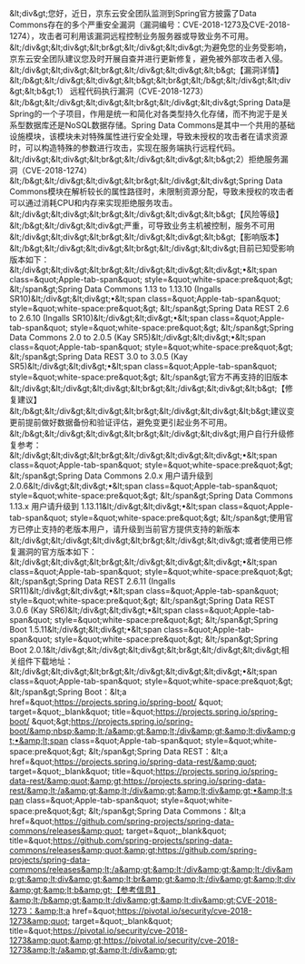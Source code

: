 &amp;lt;div&amp;gt;您好，近日，京东云安全团队监测到Spring官方披露了Data Commons存在的多个严重安全漏洞（漏洞编号：CVE-2018-1273及CVE-2018-1274），攻击者可利用该漏洞远程控制业务服务器或导致业务不可用。&amp;lt;/div&amp;gt;&amp;lt;div&amp;gt;&amp;lt;br&amp;gt;&amp;lt;/div&amp;gt;&amp;lt;div&amp;gt;为避免您的业务受影响，京东云安全团队建议您及时开展自查并进行更新修复，避免被外部攻击者入侵。&amp;lt;/div&amp;gt;&amp;lt;div&amp;gt;&amp;lt;br&amp;gt;&amp;lt;/div&amp;gt;&amp;lt;div&amp;gt;&amp;lt;b&amp;gt;【漏洞详情】&amp;lt;/b&amp;gt;&amp;lt;/div&amp;gt;&amp;lt;div&amp;gt;&amp;lt;b&amp;gt;&amp;lt;br&amp;gt;&amp;lt;/b&amp;gt;&amp;lt;/div&amp;gt;&amp;lt;div&amp;gt;&amp;lt;b&amp;gt;1） 远程代码执行漏洞（CVE-2018-1273）&amp;lt;/b&amp;gt;&amp;lt;/div&amp;gt;&amp;lt;div&amp;gt;&amp;lt;br&amp;gt;&amp;lt;/div&amp;gt;&amp;lt;div&amp;gt;Spring Data是Spring的一个子项目，作用是统一和简化对各类型持久化存储，而不拘泥于是关系型数据库还是NoSQL数据存储。Spring Data Commons是其中一个共用的基础设施模块，该模块未对特殊属性进行安全处理，导致未授权的攻击者在请求资源时，可以构造特殊的参数进行攻击，实现在服务端执行远程代码。&amp;lt;/div&amp;gt;&amp;lt;div&amp;gt;&amp;lt;br&amp;gt;&amp;lt;/div&amp;gt;&amp;lt;div&amp;gt;&amp;lt;b&amp;gt;2）拒绝服务漏洞（CVE-2018-1274）&amp;lt;/b&amp;gt;&amp;lt;/div&amp;gt;&amp;lt;div&amp;gt;&amp;lt;br&amp;gt;&amp;lt;/div&amp;gt;&amp;lt;div&amp;gt;Spring Data Commons模块在解析较长的属性路径时，未限制资源分配，导致未授权的攻击者可以通过消耗CPU和内存来实现拒绝服务攻击。&amp;lt;/div&amp;gt;&amp;lt;div&amp;gt;&amp;lt;br&amp;gt;&amp;lt;/div&amp;gt;&amp;lt;div&amp;gt;&amp;lt;b&amp;gt;【风险等级】&amp;lt;/b&amp;gt;&amp;lt;/div&amp;gt;&amp;lt;div&amp;gt;严重，可导致业务主机被控制，服务不可用&amp;lt;/div&amp;gt;&amp;lt;div&amp;gt;&amp;lt;br&amp;gt;&amp;lt;/div&amp;gt;&amp;lt;div&amp;gt;&amp;lt;b&amp;gt;【影响版本】&amp;lt;/b&amp;gt;&amp;lt;/div&amp;gt;&amp;lt;div&amp;gt;&amp;lt;br&amp;gt;&amp;lt;/div&amp;gt;&amp;lt;div&amp;gt;目前已知受影响版本如下：&amp;lt;/div&amp;gt;&amp;lt;div&amp;gt;&amp;lt;br&amp;gt;&amp;lt;/div&amp;gt;&amp;lt;div&amp;gt;&amp;lt;div&amp;gt;•&amp;lt;span class=&amp;quot;Apple-tab-span&amp;quot; style=&amp;quot;white-space:pre&amp;quot;&amp;gt;	&amp;lt;/span&amp;gt;Spring Data Commons 1.13 to 1.13.10 (Ingalls SR10)&amp;lt;/div&amp;gt;&amp;lt;div&amp;gt;•&amp;lt;span class=&amp;quot;Apple-tab-span&amp;quot; style=&amp;quot;white-space:pre&amp;quot;&amp;gt;	&amp;lt;/span&amp;gt;Spring Data REST 2.6 to 2.6.10 (Ingalls SR10)&amp;lt;/div&amp;gt;&amp;lt;div&amp;gt;•&amp;lt;span class=&amp;quot;Apple-tab-span&amp;quot; style=&amp;quot;white-space:pre&amp;quot;&amp;gt;	&amp;lt;/span&amp;gt;Spring Data Commons 2.0 to 2.0.5 (Kay SR5)&amp;lt;/div&amp;gt;&amp;lt;div&amp;gt;•&amp;lt;span class=&amp;quot;Apple-tab-span&amp;quot; style=&amp;quot;white-space:pre&amp;quot;&amp;gt;	&amp;lt;/span&amp;gt;Spring Data REST 3.0 to 3.0.5 (Kay SR5)&amp;lt;/div&amp;gt;&amp;lt;div&amp;gt;•&amp;lt;span class=&amp;quot;Apple-tab-span&amp;quot; style=&amp;quot;white-space:pre&amp;quot;&amp;gt;	&amp;lt;/span&amp;gt;官方不再支持的旧版本&amp;lt;/div&amp;gt;&amp;lt;/div&amp;gt;&amp;lt;div&amp;gt;&amp;lt;br&amp;gt;&amp;lt;/div&amp;gt;&amp;lt;div&amp;gt;&amp;lt;b&amp;gt;【修复建议】&amp;lt;/b&amp;gt;&amp;lt;/div&amp;gt;&amp;lt;div&amp;gt;&amp;lt;br&amp;gt;&amp;lt;/div&amp;gt;&amp;lt;div&amp;gt;&amp;lt;b&amp;gt;建议变更前提前做好数据备份和验证评估，避免变更引起业务不可用。&amp;lt;/b&amp;gt;&amp;lt;/div&amp;gt;&amp;lt;div&amp;gt;&amp;lt;br&amp;gt;&amp;lt;/div&amp;gt;&amp;lt;div&amp;gt;用户自行升级修复参考：&amp;lt;/div&amp;gt;&amp;lt;div&amp;gt;&amp;lt;br&amp;gt;&amp;lt;/div&amp;gt;&amp;lt;div&amp;gt;&amp;lt;div&amp;gt;•&amp;lt;span class=&amp;quot;Apple-tab-span&amp;quot; style=&amp;quot;white-space:pre&amp;quot;&amp;gt;	&amp;lt;/span&amp;gt;Spring Data Commons 2.0.x 用户请升级到 2.0.6&amp;lt;/div&amp;gt;&amp;lt;div&amp;gt;•&amp;lt;span class=&amp;quot;Apple-tab-span&amp;quot; style=&amp;quot;white-space:pre&amp;quot;&amp;gt;	&amp;lt;/span&amp;gt;Spring Data Commons 1.13.x 用户请升级到 1.13.11&amp;lt;/div&amp;gt;&amp;lt;div&amp;gt;•&amp;lt;span class=&amp;quot;Apple-tab-span&amp;quot; style=&amp;quot;white-space:pre&amp;quot;&amp;gt;	&amp;lt;/span&amp;gt;使用官方已停止支持的老版本用户，请升级到当前官方提供支持的新版本&amp;lt;/div&amp;gt;&amp;lt;/div&amp;gt;&amp;lt;div&amp;gt;&amp;lt;br&amp;gt;&amp;lt;/div&amp;gt;&amp;lt;div&amp;gt;或者使用已修复漏洞的官方版本如下：&amp;lt;/div&amp;gt;&amp;lt;div&amp;gt;&amp;lt;br&amp;gt;&amp;lt;/div&amp;gt;&amp;lt;div&amp;gt;&amp;lt;div&amp;gt;•&amp;lt;span class=&amp;quot;Apple-tab-span&amp;quot; style=&amp;quot;white-space:pre&amp;quot;&amp;gt;	&amp;lt;/span&amp;gt;Spring Data REST 2.6.11 (Ingalls SR11)&amp;lt;/div&amp;gt;&amp;lt;div&amp;gt;•&amp;lt;span class=&amp;quot;Apple-tab-span&amp;quot; style=&amp;quot;white-space:pre&amp;quot;&amp;gt;	&amp;lt;/span&amp;gt;Spring Data REST 3.0.6 (Kay SR6)&amp;lt;/div&amp;gt;&amp;lt;div&amp;gt;•&amp;lt;span class=&amp;quot;Apple-tab-span&amp;quot; style=&amp;quot;white-space:pre&amp;quot;&amp;gt;	&amp;lt;/span&amp;gt;Spring Boot 1.5.11&amp;lt;/div&amp;gt;&amp;lt;div&amp;gt;•&amp;lt;span class=&amp;quot;Apple-tab-span&amp;quot; style=&amp;quot;white-space:pre&amp;quot;&amp;gt;	&amp;lt;/span&amp;gt;Spring Boot 2.0.1&amp;lt;/div&amp;gt;&amp;lt;/div&amp;gt;&amp;lt;div&amp;gt;&amp;lt;br&amp;gt;&amp;lt;/div&amp;gt;&amp;lt;div&amp;gt;相关组件下载地址：&amp;lt;/div&amp;gt;&amp;lt;div&amp;gt;&amp;lt;br&amp;gt;&amp;lt;/div&amp;gt;&amp;lt;div&amp;gt;&amp;lt;div&amp;gt;•&amp;lt;span class=&amp;quot;Apple-tab-span&amp;quot; style=&amp;quot;white-space:pre&amp;quot;&amp;gt;	&amp;lt;/span&amp;gt;Spring Boot：&amp;lt;a href=&amp;quot;https://projects.spring.io/spring-boot/ &amp;quot; target=&amp;quot;_blank&amp;quot; title=&amp;quot;https://projects.spring.io/spring-boot/ &amp;quot;&amp;gt;https://projects.spring.io/spring-boot/&amp;nbsp;&amp;lt;/a&amp;gt;&amp;lt;/div&amp;gt;&amp;lt;div&amp;gt;•&amp;lt;span class=&amp;quot;Apple-tab-span&amp;quot; style=&amp;quot;white-space:pre&amp;quot;&amp;gt;	&amp;lt;/span&amp;gt;Spring Data REST：&amp;lt;a href=&amp;quot;https://projects.spring.io/spring-data-rest/&amp;quot; target=&amp;quot;_blank&amp;quot; title=&amp;quot;https://projects.spring.io/spring-data-rest/&amp;quot;&amp;gt;https://projects.spring.io/spring-data-rest/&amp;lt;/a&amp;gt;&amp;lt;/div&amp;gt;&amp;lt;div&amp;gt;•&amp;lt;span class=&amp;quot;Apple-tab-span&amp;quot; style=&amp;quot;white-space:pre&amp;quot;&amp;gt;	&amp;lt;/span&amp;gt;Spring Data Commons：&amp;lt;a href=&amp;quot;https://github.com/spring-projects/spring-data-commons/releases&amp;quot; target=&amp;quot;_blank&amp;quot; title=&amp;quot;https://github.com/spring-projects/spring-data-commons/releases&amp;quot;&amp;gt;https://github.com/spring-projects/spring-data-commons/releases&amp;lt;/a&amp;gt;&amp;lt;/div&amp;gt;&amp;lt;/div&amp;gt;&amp;lt;div&amp;gt;&amp;lt;br&amp;gt;&amp;lt;/div&amp;gt;&amp;lt;div&amp;gt;&amp;lt;b&amp;gt;【参考信息】&amp;lt;/b&amp;gt;&amp;lt;/div&amp;gt;&amp;lt;div&amp;gt;CVE-2018-1273：&amp;lt;a href=&amp;quot;https://pivotal.io/security/cve-2018-1273&amp;quot; target=&amp;quot;_blank&amp;quot; title=&amp;quot;https://pivotal.io/security/cve-2018-1273&amp;quot;&amp;gt;https://pivotal.io/security/cve-2018-1273&amp;lt;/a&amp;gt;&amp;lt;/div&amp;gt;